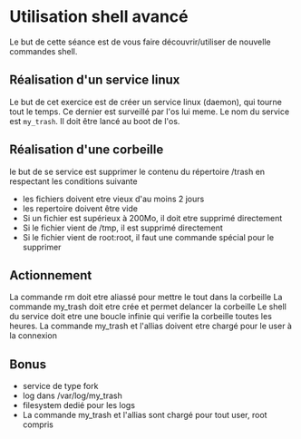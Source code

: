 #  Utilisation shell avancé

Le but de cette séance est de vous faire découvrir/utiliser de nouvelle commandes shell.

## Réalisation d'un service linux

Le but de cet exercice est de créer un service linux (daemon), qui tourne tout le temps.
Ce dernier est surveillé par l'os lui meme. Le nom du service est ``my_trash``. Il doit être lancé au boot de l'os.


## Réalisation d'une corbeille
le but de se service est supprimer le contenu du répertoire /trash en respectant les conditions suivante

- les fichiers doivent etre vieux d'au moins 2 jours
- les repertoire doivent être vide
- Si un fichier est supérieux à 200Mo, il doit etre supprimé directement
- Si le fichier vient de /tmp, il est supprimé directement
- Si le fichier vient de root:root, il faut une commande spécial pour le supprimer

## Actionnement
La commande rm doit etre aliassé pour mettre le tout dans la corbeille
La commande my_trash doit etre crée et permet delancer la corbeille
Le shell du service doit etre une boucle infinie qui verifie la corbeille toutes les heures.
La commande my_trash et l'allias doivent etre chargé pour le user à la connexion

## Bonus
- service de type fork
- log dans /var/log/my_trash
- filesystem dedié pour les logs
- La commande my_trash et l'allias sont chargé pour tout user, root compris